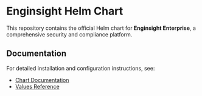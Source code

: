 # Enginsight Helm Chart

This repository contains the official Helm chart for **Enginsight Enterprise**, a comprehensive security and compliance platform.

## Documentation

For detailed installation and configuration instructions, see:
- [Chart Documentation](./charts/enginsight/README.md)
- [Values Reference](./charts/enginsight/values.yaml)
